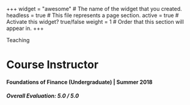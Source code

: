 +++
widget = "awesome"  # The name of the widget that you created.
headless = true  # This file represents a page section.
active = true  # Activate this widget? true/false
weight = 1  # Order that this section will appear in.
+++

Teaching
# Course Instructor
#### **Foundations of Finance (Undergraduate)** | Summer 2018
##### Overall Evaluation: 5.0 / 5.0
